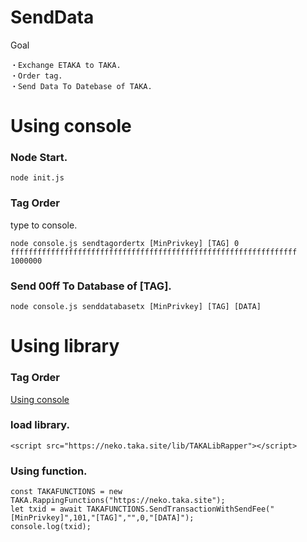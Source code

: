 SendData
====

Goal
<!--
	・Buy ETAKA
-->
	・Exchange ETAKA to TAKA.
	・Order tag.
	・Send Data To Datebase of TAKA.


# Using console
<!--
### Buy TAKA
To network usage fee.<br>
[Buy TAKA](https://github.com/uzuracanfly/TAKA/blob/master/doc/example/BuyTAKA.md).
-->

### Node Start.

	node init.js

### Tag Order
type to console.

	node console.js sendtagordertx [MinPrivkey] [TAG] 0 ffffffffffffffffffffffffffffffffffffffffffffffffffffffffffffffff 1000000

### Send 00ff To Database of [TAG].

	node console.js senddatabasetx [MinPrivkey] [TAG] [DATA]




# Using library
<!--
### Buy TAKA and Tag Order
-->
### Tag Order
[Using console](https://github.com/uzuracanfly/TAKA/blob/master/doc/example/SendData.md#using-console)

### load library.

	<script src="https://neko.taka.site/lib/TAKALibRapper"></script>

### Using function.

	const TAKAFUNCTIONS = new TAKA.RappingFunctions("https://neko.taka.site");
	let txid = await TAKAFUNCTIONS.SendTransactionWithSendFee("[MinPrivkey]",101,"[TAG]","",0,"[DATA]");
	console.log(txid);
